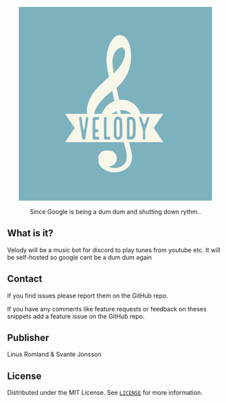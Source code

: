
<p align="center">
  <a href="https://github.com/linusromland/Velody">
    <img alt="Velody" title="RomlandTube" src="Velody-logos.jpeg" width="450">
  </a>
</p>

<p align="center">
  Since Google is being a dum dum and shutting down rythm..
</p>

## What is it?

Velody will be a music bot for discord to play tunes from youtube etc. It will be self-hosted so google cant be a dum dum again

## Contact

If you find issues please report them on the GitHub repo.

If you have any comments like feature requests or feedback on theses snippets add a feature issue on the GitHub repo.

## Publisher

Linus Romland & Svante Jonsson

## License

Distributed under the MIT License. See [`LICENSE`](LICENSE) for more information.
